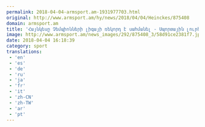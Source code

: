 ```yaml
---
permalink: 2018-04-04-armsport.am-1931977703.html
original: http://www.armsport.am/hy/news/2018/04/04/Heinckes/875408
domain: armsport.am
title: 'Հայնկեսը Չեմպիոնների լիգայի ռեկորդ է սահմանել - Սպորտային լուրեր'
image: http://www.armsport.am/news_images/292/875408_3/58d91ce2381f7.jpg
date: 2018-04-04 16:18:39
category: sport
translations: 
 - 'en'
 - 'es'
 - 'de'
 - 'ru'
 - 'ja'
 - 'fr'
 - 'it'
 - 'zh-CN'
 - 'zh-TW'
 - 'ar'
 - 'pt'
---
```


